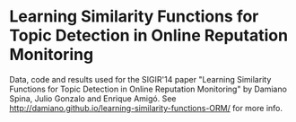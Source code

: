 Learning Similarity Functions for Topic Detection in Online Reputation Monitoring
=================================================================================

Data, code and results used for the SIGIR'14 paper "Learning Similarity Functions for Topic Detection in Online Reputation Monitoring" by Damiano Spina, Julio Gonzalo and Enrique Amigó. See http://damiano.github.io/learning-similarity-functions-ORM/ for more info.
